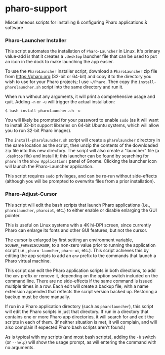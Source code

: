 # pharo-support
Miscellaneous scripts for installing & configuring Pharo applications & software

### Pharo-Launcher Installer

This script automates the installation of `Pharo-Launcher` in Linux.  It's primary value-add is that it creates a `.desktop` launcher file that can be used to put an icon in the dock to make launching the app easier.

To use the `PharoLauncher` installer script, download a `PharoLauncher` zip file from https://pharo.org (32-bit or 64-bit) and copy it to the directory you wish to use for your Pharo projects; I use `~/Pharo`.  Then copy the `install-pharolauncher.sh` script into the same directory and run it.  

When run without any arguments, it will print a comprehensive usage and quit.  Adding `-n` or `-u` will trigger the actual installation: 

`$ bash install-pharolauncher.sh -u`

You will likely be prompted for your password to enable `sudo` (as it will want to install 32-bit support libraries on 64-bit Ubuntu systems, which will allow you to run 32-bit Pharo images).

The `install-pharolauncher.sh` script will create a `pharolauncher` directory in the same location as the script, then unzip the contents of the downloaded zip file into this new directory.  The script will also create a "launcher" file (a `.desktop` file) and install it; this launcher can be found by searching for `pharo` in the `Show Applications` panel of Gnome.  Clicking the launcher icon will launch the Pharo-Launcher application.

This script requires `sudo` privileges, and can be re-run without side-effects (although you will be prompted to overwrite files from a prior installation).

### Pharo-Adjust-Cursor

This script will edit the bash scripts that launch Pharo applications (i.e., `pharolauncher`, `pharoiot`, etc.) to either enable or disable enlarging the GUI pointer.  

This is useful on Linux systems with a 4K hi-DPI screen, since currently Pharo can enlarge its fonts and other GUI features, but not the cursor.

The cursor is enlarged by first setting an environment variable, `SQUEAK_FAKEBIGCURSOR`, to a non-zero value prior to running the application script (i.e., `pharo-launcher`, `pharo-ui`, etc.).  This script achieves this by editing the app scripts to add an `env` prefix to the commands that launch a Pharo virtual machine.

This script can edit the Pharo application scripts in both directions, to add the `env` prefix or remove it, depending on the option switch included on the command line.  There are no side-effects if the same command is issued multiple times in a row.  Each edit will create a backup file, with a name extension appended that reflects the script version backed up.  Restoring a backup must be done manually.

If run in a Pharo application directory (such as `pharolauncher`), this script will edit the Pharo scripts in just that directory.  If run in a directory that contains one or more Pharo app directories, it will search for and edit the scripts in each of them.  (If neither situation is met, it will complain, and will also complain if expected Pharo bash scripts aren't found.)

As is typical with my scripts (and most bash scripts), adding the `-h` switch (or `--help`) will show the usage prompt, as will entering the command with no arguments.
